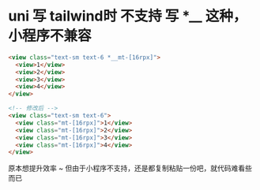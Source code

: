 # uni 写 tailwind时 不支持 写 *__ 这种，小程序不兼容

```html
<view class="text-sm text-6 *__mt-[16rpx]">
  <view>1</view>
  <view>2</view>
  <view>3</view>
  <view>4</view>
</view>

<!-- 修改后 -->
<view class="text-sm text-6">
  <view class="mt-[16rpx]">1</view>
  <view class="mt-[16rpx]">2</view>
  <view class="mt-[16rpx]">3</view>
  <view class="mt-[16rpx]">4</view>
</view>
```

原本想提升效率 ~ 但由于小程序不支持，还是都复制粘贴一份吧，就代码难看些而已
